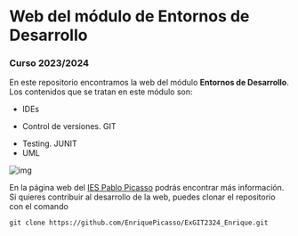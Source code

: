 # Web del módulo de Entornos de Desarrollo
### Curso 2023/2024
En este repositorio encontramos la web del módulo **Entornos de Desarrollo**. Los contenidos que se tratan en este módulo son:
- IDEs
* Control de versiones. GIT
+ Testing. JUNIT
+ UML

![img](https://fpiespablopicasso.es/wp-content/uploads/2022/03/LOGOTIPO-IES-PABLO-PICASSO-texto-morado.png)

En la página web del [IES Pablo Picasso](https://fpiespablopicasso.es/) podrás encontrar más información.
Si quieres contribuir al desarrollo de la web, puedes clonar el repositorio con el comando
```
git clone https://github.com/EnriquePicasso/ExGIT2324_Enrique.git
```